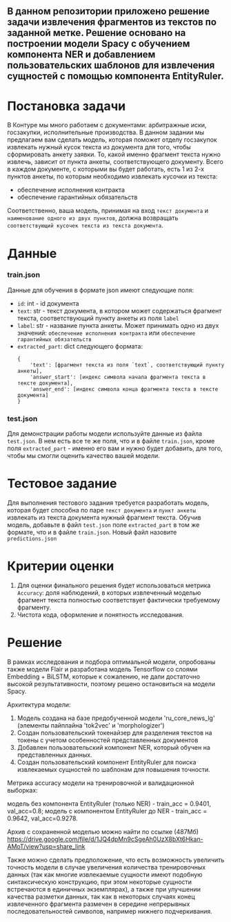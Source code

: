 ## В данном репозитории приложено решение задачи извлечения фрагментов из текстов по заданной метке. Решение основано на построении модели Spacy с обучением компонента NER и добавлением пользовательских шаблонов для извлечения сущностей с помощью компонента EntityRuler.

# Постановка задачи
В Контуре мы много работаем с документами: арбитражные иски, госзакупки, исполнительные производства. В данном задании мы предлагаем вам сделать модель, которая поможет отделу госзакупок извлекать 
нужный кусок текста из документа для того, чтобы сформировать анкету заявки. То, какой именно фрагмент текста нужно извлечь, зависит от пункта анкеты, соответствующего документу.
Всего в каждом документе, с которыми вы будет работать, есть 1 из 2-х пунктов анкеты, по которым необходимо извлекать кусочки из текста:
- обеспечение исполнения контракта
- обеспечение гарантийных обязательств

Соответственно, ваша модель, принимая на вход `текст документа` и `наименование одного из двух пунктов`, должна возвращать `соответствующий кусочек текста из текста документа`.

# Данные

### train.json 
Данные для обучения в формате json имеют следующие поля:
- `id`: int - id документа
-  `text`: str - текст документа, в котором может содержаться фрагмент текста, соответствующий пункту анкеты из поля `label`
- `label`: str - название пункта анкеты. Может принимать одно из двух значений: `обеспечение исполнения контракта` или `обеспечение гарантийных обязательств`
- `extracted_part`: dict следующего формата:
    ```
    {
        'text': [фрагмент текста из поля `text`, соответствующий пункту анкеты], 
        'answer_start': [индекс символа начала фрагмента текста в тексте документа],
        'answer_end': [индекс символа конца фрагмента текста в тексте документа]
    }
   ```
  
### test.json

Для демонстрации работы модели используйте данные из файла `test.json`. В нем есть все те же поля, что и в файле `train.json`, кроме поля `extracted_part` - именно его вам и нужно будет добавить,
для того, чтобы мы смогли оценить качество вашей модели.

# Тестовое задание

Для выполнения тестового задания требуется разработать модель, которая будет способна по паре `текст документа` и `пункт анкеты` извлекать из текста документа нужный фрагмент текста. 
Обучив модель, добавьте в файл `test.json` поле `extracted_part` в том же формате, что и в файле `train.json`. Новый файл назовите `predictions.json`

# Критерии оценки
1. Для оценки финального решения будет использоваться метрика `Accuracy`: доля наблюдений, в которых извлеченный моделью фрагмент текста полностью соответствует фактически
   требуемому фрагменту.
2. Чистота кода, оформление и понятность исследования.

# Решение
В рамках исследования и подбора оптимальной модели, опробованы также модели Flair и разработана модель Tensorflow со слоями Embedding + BiLSTM, которые к сожалению, не дали достаточно высокой результативности, поэтому решено остановиться на модели Spacy.

Архитектура модели:
1. Модель создана на базе предобученной модели 'ru_core_news_lg' (элементы пайплайна 'tok2vec' и 'morphologizer')
2. Создан пользовательский токенайзер для разделения текстов на токены с учетом особенностей представленных документов
3. Добавлен пользовательский компонент NER, который обучен на представленных данных.
4. Создан пользовательский компонент EntityRuler для поиска извлекаемых сущностей по шаблонам для повышения точности.

Метрика accuracy модели на тренировочной и валидационной выборках:

модель без компонента EntityRuler (только NER) - train_acc = 0.9401, val_acc=0.8;
модель с компонентом EntityRuler до NER - train_acc = 0.9642, val_acc=0.9278.

Архив с сохраненной моделью можно найти по ссылке (487Мб)
https://drive.google.com/file/d/1JQ4dpMn9cSgeAh0UzX8bXt6Hkan-AMoT/view?usp=share_link

Также можно сделать предположение, что есть возможность увеличить точность модели в случае увеличения количества тренировочных данных (так как многие извлекаемые сущности имеют подобную синтаксическую конструкцию, при этом некоторые сущности встречаются в единичных экземплярах), а также при улучшении качества разметки данных, так как в некоторых случаях конец извлеченного фрагмента размечен в середине непрерывных последовательностей символов, например нижнего подчеркивания.
